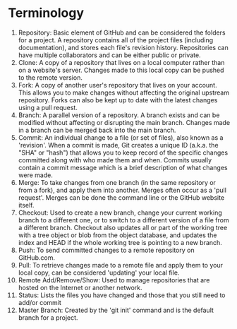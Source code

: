 # Terminology  
1. Repository: Basic element of GitHub and can be considered the folders for a project. 
A repository contains all of the project files (including documentation), and stores each file's revision history. 
Repositories can have multiple collaborators and can be either public or private.  
2. Clone: A copy of a repository that lives on a local computer rather than on a website's server.
Changes made to this local copy can be pushed to the remote version.  
3. Fork: A copy of another user's repository that lives on your account. This allows you to make changes
without affecting the original upstream repository. Forks can also be kept up to date with the
latest changes using a pull request.  
4. Branch: A parallel version of a repository. A branch exists and can be modified without
affecting or disrupting the main branch. Changes made in a branch can be merged back into
the main branch.  
5. Commit: An individual change to a file (or set of files), also known as a 'revision'. When a commit is made, 
Git creates a unique ID (a.k.a. the "SHA" or "hash") that allows you to keep record of the 
specific changes committed along with who made them and when. Commits usually contain a commit message 
which is a brief description of what changes were made.  
6. Merge: To take changes from one branch (in the same repository or from a fork), and apply them into another.
Merges often occur as a 'pull request'. Merges can be done the command line or the GitHub website itself.  
7. Checkout: Used to create a new branch, change your current working branch to a different
one, or to switch to a different version of a file from a different branch. Checkout also
updates all or part of the working tree with a tree object or blob from the object database,
and updates the index and HEAD if the whole working tree is pointing to a new branch.  
8. Push: To send committed changes to a remote repository on GitHub.com.  
9. Pull: To retrieve changes made to a remote file and apply them to your local copy,
can be considered 'updating' your local file.  
10. Remote Add/Remove/Show: Used to manage repositories that are hosted on the Internet or
another network.  
11. Status: Lists the files you have changed and those that you still need to add/or commit  
12. Master Branch: Created by the 'git init' command and is the default branch for a project.